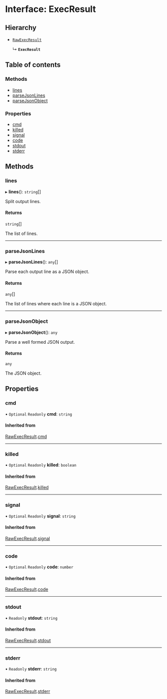 # Interface: ExecResult

## Hierarchy

- [`RawExecResult`](RawExecResult.md)

  ↳ **`ExecResult`**

## Table of contents

### Methods

- [lines](ExecResult.md#lines)
- [parseJsonLines](ExecResult.md#parsejsonlines)
- [parseJsonObject](ExecResult.md#parsejsonobject)

### Properties

- [cmd](ExecResult.md#cmd)
- [killed](ExecResult.md#killed)
- [signal](ExecResult.md#signal)
- [code](ExecResult.md#code)
- [stdout](ExecResult.md#stdout)
- [stderr](ExecResult.md#stderr)

## Methods

### lines

▸ **lines**(): `string`[]

Split output lines.

#### Returns

`string`[]

The list of lines.

___

### parseJsonLines

▸ **parseJsonLines**(): `any`[]

Parse each output line as a JSON object.

#### Returns

`any`[]

The list of lines where each line is a JSON object.

___

### parseJsonObject

▸ **parseJsonObject**(): `any`

Parse a well formed JSON output.

#### Returns

`any`

The JSON object.

## Properties

### cmd

• `Optional` `Readonly` **cmd**: `string`

#### Inherited from

[RawExecResult](RawExecResult.md).[cmd](RawExecResult.md#cmd)

___

### killed

• `Optional` `Readonly` **killed**: `boolean`

#### Inherited from

[RawExecResult](RawExecResult.md).[killed](RawExecResult.md#killed)

___

### signal

• `Optional` `Readonly` **signal**: `string`

#### Inherited from

[RawExecResult](RawExecResult.md).[signal](RawExecResult.md#signal)

___

### code

• `Optional` `Readonly` **code**: `number`

#### Inherited from

[RawExecResult](RawExecResult.md).[code](RawExecResult.md#code)

___

### stdout

• `Readonly` **stdout**: `string`

#### Inherited from

[RawExecResult](RawExecResult.md).[stdout](RawExecResult.md#stdout)

___

### stderr

• `Readonly` **stderr**: `string`

#### Inherited from

[RawExecResult](RawExecResult.md).[stderr](RawExecResult.md#stderr)
